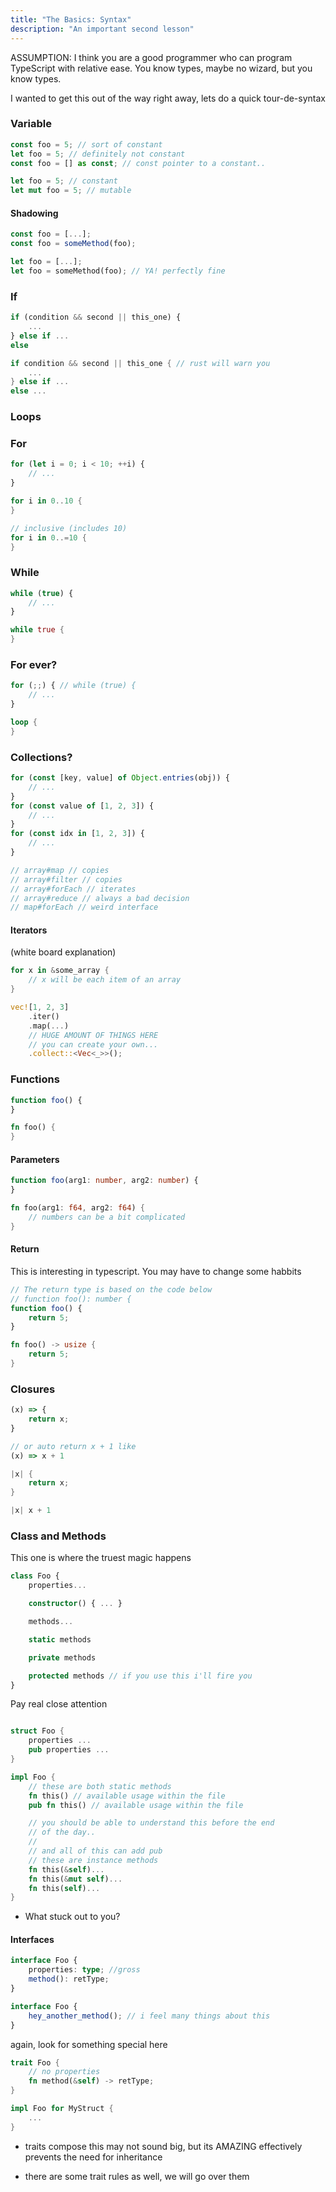 ```yaml
---
title: "The Basics: Syntax"
description: "An important second lesson"
---
```


ASSUMPTION: I think you are a good programmer who can program TypeScript with
relative ease.  You know types, maybe no wizard, but you know types.

I wanted to get this out of the way right away, lets do a quick tour-de-syntax

### Variable
```typescript
const foo = 5; // sort of constant
let foo = 5; // definitely not constant
const foo = [] as const; // const pointer to a constant..
```

```rust
let foo = 5; // constant
let mut foo = 5; // mutable
```

#### Shadowing
```typescript
const foo = [...];
const foo = someMethod(foo);
```

```rust
let foo = [...];
let foo = someMethod(foo); // YA! perfectly fine
```

### If
```typescript
if (condition && second || this_one) {
    ...
} else if ...
else
```

```rust
if condition && second || this_one { // rust will warn you
    ...
} else if ...
else ...
```

### Loops
### For
```typescript
for (let i = 0; i < 10; ++i) {
    // ...
}
```

```rust
for i in 0..10 {
}

// inclusive (includes 10)
for i in 0..=10 {
}
```

### While
```typescript
while (true) {
    // ...
}
```

```rust
while true {
}
```

### For ever?
```typescript
for (;;) { // while (true) {
    // ...
}
```

```rust
loop {
}
```

### Collections?
```typescript
for (const [key, value] of Object.entries(obj)) {
    // ...
}
for (const value of [1, 2, 3]) {
    // ...
}
for (const idx in [1, 2, 3]) {
    // ...
}

// array#map // copies
// array#filter // copies
// array#forEach // iterates
// array#reduce // always a bad decision
// map#forEach // weird interface

```

#### Iterators
(white board explanation)

```rust
for x in &some_array {
    // x will be each item of an array
}

vec![1, 2, 3]
    .iter()
    .map(...)
    // HUGE AMOUNT OF THINGS HERE
    // you can create your own...
    .collect::<Vec<_>>();
```

### Functions

```typescript
function foo() {
}
```

```rust
fn foo() {
}
```

#### Parameters
```typescript
function foo(arg1: number, arg2: number) {
}
```

```rust
fn foo(arg1: f64, arg2: f64) {
    // numbers can be a bit complicated
}
```

#### Return
This is interesting in typescript.  You may have to change some habbits
```typescript
// The return type is based on the code below
// function foo(): number {
function foo() {
    return 5;
}
```

```rust
fn foo() -> usize {
    return 5;
}
```

### Closures
```typescript
(x) => {
    return x;
}

// or auto return x + 1 like
(x) => x + 1
```

```rust
|x| {
    return x;
}

|x| x + 1
```

### Class and Methods
This one is where the truest magic happens

```typescript
class Foo {
    properties...

    constructor() { ... }

    methods...

    static methods

    private methods

    protected methods // if you use this i'll fire you
}
```

Pay real close attention
```rust

struct Foo {
    properties ...
    pub properties ...
}

impl Foo {
    // these are both static methods
    fn this() // available usage within the file
    pub fn this() // available usage within the file

    // you should be able to understand this before the end
    // of the day..
    //
    // and all of this can add pub
    // these are instance methods
    fn this(&self)...
    fn this(&mut self)...
    fn this(self)...
}
```

* What stuck out to you?

#### Interfaces
```typescript
interface Foo {
    properties: type; //gross
    method(): retType;
}

interface Foo {
    hey_another_method(); // i feel many things about this
}
```

again, look for something special here
```rust
trait Foo {
    // no properties
    fn method(&self) -> retType;
}

impl Foo for MyStruct {
    ...
}
```

* traits compose
this may not sound big, but its AMAZING
effectively prevents the need for inheritance

* there are some trait rules as well, we will go over them

<br />
<br />
<br />
<br />
<br />
<br />
<br />
<br />
<br />
<br />
<br />
<br />
<br />
<br />
<br />
<br />
